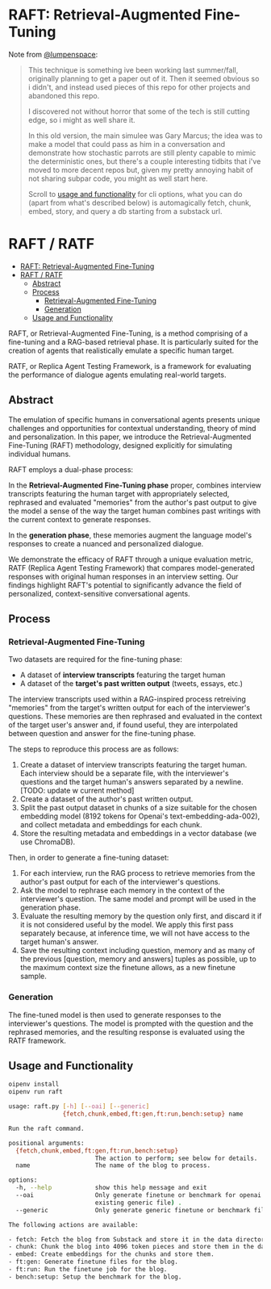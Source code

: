 # RAFT: Retrieval-Augmented Fine-Tuning

Note from [@lumpenspace](http://x.com/lumpenspace):

> This technique is something ive been working last summer/fall, originally planning to get a paper out of it. Then it seemed obvious so i didn't, and instead used
> pieces of this repo for other projects and abandoned this repo.
>
> I discovered not without horror that some of the tech is still cutting edge, so i might as well share it.
>
> In this old version, the main simulee was Gary Marcus; the idea was to make a model that could pass as him in a conversation and demonstrate how stochastic
> parrots are still plenty capable to mimic the deterministic ones, but there's a couple interesting tidbits that i've moved to more decent repos but, given my 
> pretty annoying habit of not sharing subpar code, you might as well start here.
>
> Scroll to [usage and functionality](#usage-and-functionality) for cli options, what you can do (apart from what's described below) is automagically fetch, chunk, embed, story, and query a db starting from a substack url.


# RAFT / RATF

- [RAFT: Retrieval-Augmented Fine-Tuning](#raft-retrieval-augmented-fine-tuning)
- [RAFT / RATF](#raft--ratf)
  - [Abstract](#abstract)
  - [Process](#process)
    - [Retrieval-Augmented Fine-Tuning](#retrieval-augmented-fine-tuning)
    - [Generation](#generation)
  - [Usage and Functionality](#usage-and-functionality)


RAFT, or Retrieval-Augmented Fine-Tuning, is a method comprising of a fine-tuning and a RAG-based retrieval phase. It is particularly suited for the creation of agents that realistically emulate a specific human target.

RATF, or Replica Agent Testing Framework, is a framework for evaluating the performance of dialogue agents emulating real-world targets.

## Abstract

The emulation of specific humans in conversational agents presents unique challenges and opportunities for contextual understanding, theory of mind and personalization. In this paper, we introduce the Retrieval-Augmented Fine-Tuning (RAFT) methodology, designed explicitly for simulating individual humans.

RAFT employs a dual-phase process:

In the **Retrieval-Augmented Fine-Tuning phase** proper, combines interview transcripts featuring the human target with appropriately selected, rephrased and evaluated "memories" from the author's past output to give the model a sense of the way the target human combines past writings with the current context to generate responses.

In the **generation phase**, these memories augment the language model's responses to create a nuanced and personalized dialogue.

We demonstrate the efficacy of RAFT through a unique evaluation metric, RATF (Replica Agent Testing Framework) that compares model-generated responses with original human responses in an interview setting. Our findings highlight RAFT's potential to significantly advance the field of personalized, context-sensitive conversational agents.

## Process

### Retrieval-Augmented Fine-Tuning

Two datasets are required for the fine-tuning phase:

- A dataset of **interview transcripts** featuring the target human
- A dataset of the **target's past written output** (tweets, essays, etc.)

The interview transcripts used within a RAG-inspired process retreiving "memories" from the target's written output for each of the interviewer's questions. These memories are then rephrased and evaluated in the context of the target user's answer and, if found useful, they are interpolated between question and answer for the fine-tuning phase.

The steps to reproduce this process are as follows:

1. Create a dataset of interview transcripts featuring the target human. Each interview should be a separate file, with the interviewer's questions and the target human's answers separated by a newline. [TODO: update w current method]
2. Create a dataset of the author's past written output.
3. Split the past output dataset in chunks of a size suitable for the chosen embedding model (8192 tokens for Openai's text-embedding-ada-002), and collect metadata and embeddings for each chunk.
4. Store the resulting metadata and embeddings in a vector database (we use ChromaDB).

Then, in order to generate a fine-tuning dataset:

1. For each interview, run the RAG process to retrieve memories from the author's past output for each of the interviewer's questions.
2. Ask the model to rephrase each memory in the context of the interviewer's question. The same model and prompt will be used in the generation phase.
3. Evaluate the resulting memory by the question only first, and discard it if it is not considered useful by the model. We apply this first pass separately because, at inference time, we will not have access to the target human's answer.
4. Save the resulting context including question, memory and as many of the previous [question, memory and answers] tuples as possible, up to the maximum context size the finetune allows, as a new finetune sample.


### Generation

The fine-tuned model is then used to generate responses to the interviewer's questions. The model is prompted with the question and the rephrased memories, and the resulting response is evaluated using the RATF framework.


## Usage and Functionality

```bash
oipenv install
oipenv run raft
```

```bash
usage: raft.py [-h] [--oai] [--generic]
               {fetch,chunk,embed,ft:gen,ft:run,bench:setup} name

Run the raft command.

positional arguments:
  {fetch,chunk,embed,ft:gen,ft:run,bench:setup}
                        The action to perform; see below for details.
  name                  The name of the blog to process.

options:
  -h, --help            show this help message and exit
  --oai                 Only generate finetune or benchmark for openai (from
                        existing generic file) .
  --generic             Only generate generic finetune or benchmark file.

The following actions are available:

- fetch: Fetch the blog from Substack and store it in the data directory.
- chunk: Chunk the blog into 4096 token pieces and store them in the data directory.
- embed: Create embeddings for the chunks and store them.
- ft:gen: Generate finetune files for the blog.
- ft:run: Run the finetune job for the blog.
- bench:setup: Setup the benchmark for the blog.
```
